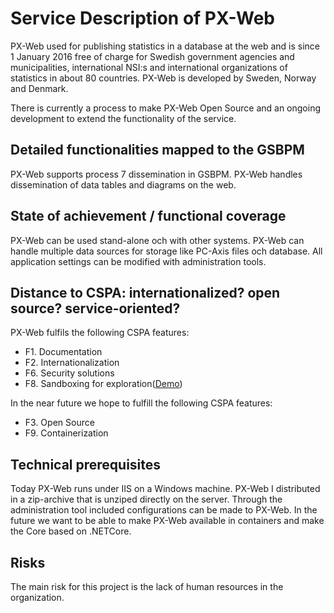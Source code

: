 # Service Description of PX-Web
PX-Web used for publishing statistics in a database at the web and is since 1 January 2016 free of charge for Swedish government agencies and municipalities, international NSI:s and international organizations of statistics in about 80 countries. PX-Web is developed by Sweden, Norway and Denmark.

There is currently a process to make PX-Web Open Source and an ongoing development to extend the functionality of the service.

## Detailed functionalities mapped to the GSBPM 
PX-Web supports process 7 dissemination in GSBPM. PX-Web handles dissemination of data tables and diagrams on the web.

## State of achievement / functional coverage 
PX-Web can be used stand-alone och with other systems. PX-Web can handle multiple data sources for storage like PC-Axis files och database. All application settings can be modified with administration tools. 

## Distance to CSPA: internationalized? open source? service-oriented?
PX-Web fulfils the following CSPA features: 
- F1. Documentation
- F2. Internationalization
- F6. Security solutions
- F8. Sandboxing for exploration([Demo](https://www.h6.scb.se/pxwebtest)) 

In the near future we hope to fulfill the following CSPA features:
- F3. Open Source
- F9. Containerization

## Technical prerequisites
Today PX-Web runs under IIS on a Windows machine. PX-Web I distributed in a zip-archive that is unziped directly on the server. Through the administration tool included configurations can be made to PX-Web. In the future we want to be able to make PX-Web available in containers and make the Core based on .NETCore.

## Risks
The main risk for this project is the lack of human resources in the organization.
